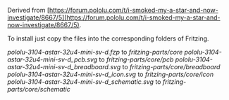 Derived from [https://forum.pololu.com/t/i-smoked-my-a-star-and-now-investigate/8667/5](https://forum.pololu.com/t/i-smoked-my-a-star-and-now-investigate/8667/5).

To install just copy the files into the corresponding folders of Fritzing.

_pololu-3104-astar-32u4-mini-sv-d.fzp_ to _fritzing-parts/core_
_pololu-3104-astar-32u4-mini-sv-d_pcb.svg_ to _fritzing-parts/core/pcb_
_pololu-3104-astar-32u4-mini-sv-d_breadboard.svg_ to _fritzing-parts/core/breadboard_
_pololu-3104-astar-32u4-mini-sv-d_icon.svg_ to _fritzing-parts/core/icon_
_pololu-3104-astar-32u4-mini-sv-d_schematic.svg_ to _fritzing-parts/core/schematic_